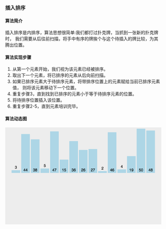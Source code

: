 ###     插入排序

####    算法简介
插入排序是内排序，算法思想很简单:我们都打过扑克牌，当抓到一张新的扑克牌时，
我们需要从后往前扫描，将手中有序的牌挨个与这个待插入的牌比较，为其腾出位置。
####    算法实现步骤
1.  从第一个元素开始，我们视为该元素已经被排序。
2.  取出下一个元素，将已排序的元素从后向前扫描。
3.  如果已排序元素大于待排序元素，将带排序位置上的元素赋给当前已排序元素值，
则将该元素移动下一个位置。
4.  重复步骤3，直到找到已排序的元素小于等于待排序元素的位置。
4.  将待排序位置插入该位置。
6.  重复步骤2-5，直到元素培训完毕。
####    算法动态图
![insertSort](insert.gif "插入排序")